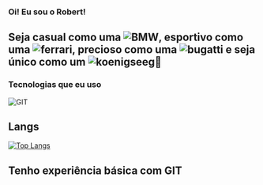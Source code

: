 ### Oi! Eu sou o Robert!

## Seja casual como uma ![BMW](https://aleen42.github.io/badges/src/bmw.svg), esportivo como uma ![ferrari](https://aleen42.github.io/badges/src/ferrari.svg), precioso como uma ![bugatti](https://aleen42.github.io/badges/src/bugatti.svg) e seja único como um ![koenigseeg](https://aleen42.github.io/badges/src/koenigsegg.svg)🏁



### Tecnologias que eu uso


![GIT](https://img.shields.io/badge/GIT-E44C30?style=for-the-badge&logo=git&logoColor=white) 
## Langs

[![Top Langs](https://github-readme-stats.vercel.app/api/top-langs/?username=anuraghazra&layout=donut-vertical)](https://github.com/anuraghazra/github-readme-stats)


## Tenho experiência básica com GIT  


